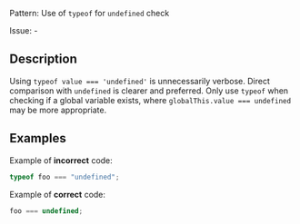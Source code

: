 Pattern: Use of `typeof` for `undefined` check

Issue: -

## Description

Using `typeof value === 'undefined'` is unnecessarily verbose. Direct comparison with `undefined` is clearer and preferred. Only use `typeof` when checking if a global variable exists, where `globalThis.value === undefined` may be more appropriate.

## Examples

Example of **incorrect** code:
```javascript
typeof foo === "undefined";
```

Example of **correct** code:
```javascript
foo === undefined;
```